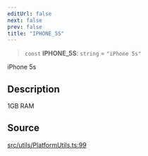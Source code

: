 ```yaml
---
editUrl: false
next: false
prev: false
title: "IPHONE_5S"
---
```


> `const` **IPHONE\_5S**: `string` = `"iPhone 5s"`

iPhone 5s

## Description

1GB RAM

## Source

[src/utils/PlatformUtils.ts:99](https://github.com/relishinc/dill-pixel/blob/543438455c9a47928084300159416186c2aa1095/src/utils/PlatformUtils.ts#L99)
